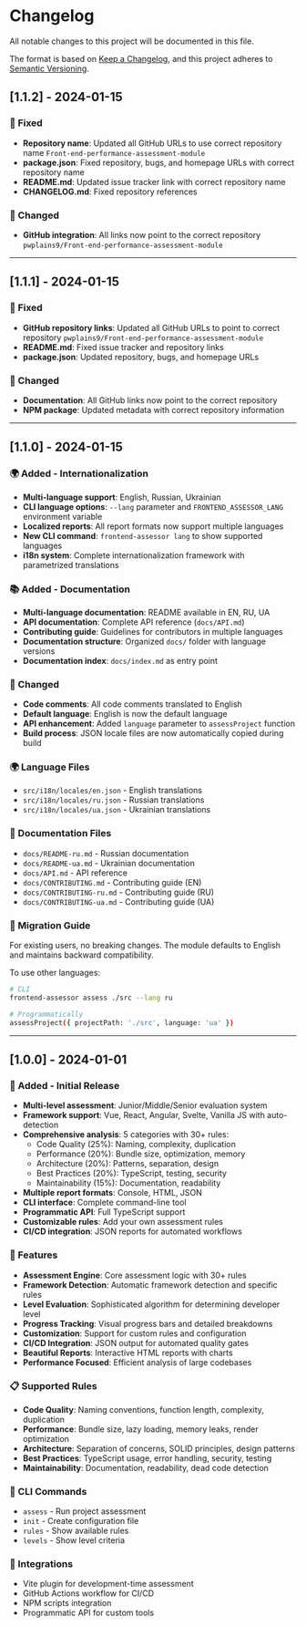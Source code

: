 # Changelog

All notable changes to this project will be documented in this file.

The format is based on [Keep a Changelog](https://keepachangelog.com/en/1.0.0/),
and this project adheres to [Semantic Versioning](https://semver.org/spec/v2.0.0.html).

## [1.1.2] - 2024-01-15

### 🔧 Fixed
- **Repository name**: Updated all GitHub URLs to use correct repository name `Front-end-performance-assessment-module`
- **package.json**: Fixed repository, bugs, and homepage URLs with correct repository name
- **README.md**: Updated issue tracker link with correct repository name
- **CHANGELOG.md**: Fixed repository references

### 📝 Changed
- **GitHub integration**: All links now point to the correct repository `pwplains9/Front-end-performance-assessment-module`

---

## [1.1.1] - 2024-01-15

### 🔧 Fixed
- **GitHub repository links**: Updated all GitHub URLs to point to correct repository `pwplains9/Front-end-performance-assessment-module`
- **README.md**: Fixed issue tracker and repository links
- **package.json**: Updated repository, bugs, and homepage URLs

### 📝 Changed
- **Documentation**: All GitHub links now point to the correct repository
- **NPM package**: Updated metadata with correct repository information

---

## [1.1.0] - 2024-01-15

### 🌍 Added - Internationalization
- **Multi-language support**: English, Russian, Ukrainian
- **CLI language options**: `--lang` parameter and `FRONTEND_ASSESSOR_LANG` environment variable
- **Localized reports**: All report formats now support multiple languages
- **New CLI command**: `frontend-assessor lang` to show supported languages
- **i18n system**: Complete internationalization framework with parametrized translations

### 📚 Added - Documentation
- **Multi-language documentation**: README available in EN, RU, UA
- **API documentation**: Complete API reference (`docs/API.md`)
- **Contributing guide**: Guidelines for contributors in multiple languages
- **Documentation structure**: Organized `docs/` folder with language versions
- **Documentation index**: `docs/index.md` as entry point

### 🔧 Changed
- **Code comments**: All code comments translated to English
- **Default language**: English is now the default language
- **API enhancement**: Added `language` parameter to `assessProject` function
- **Build process**: JSON locale files are now automatically copied during build

### 🌍 Language Files
- `src/i18n/locales/en.json` - English translations
- `src/i18n/locales/ru.json` - Russian translations  
- `src/i18n/locales/ua.json` - Ukrainian translations

### 📖 Documentation Files
- `docs/README-ru.md` - Russian documentation
- `docs/README-ua.md` - Ukrainian documentation
- `docs/API.md` - API reference
- `docs/CONTRIBUTING.md` - Contributing guide (EN)
- `docs/CONTRIBUTING-ru.md` - Contributing guide (RU)
- `docs/CONTRIBUTING-ua.md` - Contributing guide (UA)

### 🔄 Migration Guide
For existing users, no breaking changes. The module defaults to English and maintains backward compatibility.

To use other languages:
```bash
# CLI
frontend-assessor assess ./src --lang ru

# Programmatically  
assessProject({ projectPath: './src', language: 'ua' })
```

---

## [1.0.0] - 2024-01-01

### 🎉 Added - Initial Release
- **Multi-level assessment**: Junior/Middle/Senior evaluation system
- **Framework support**: Vue, React, Angular, Svelte, Vanilla JS with auto-detection
- **Comprehensive analysis**: 5 categories with 30+ rules:
  - Code Quality (25%): Naming, complexity, duplication
  - Performance (20%): Bundle size, optimization, memory
  - Architecture (20%): Patterns, separation, design  
  - Best Practices (20%): TypeScript, testing, security
  - Maintainability (15%): Documentation, readability
- **Multiple report formats**: Console, HTML, JSON
- **CLI interface**: Complete command-line tool
- **Programmatic API**: Full TypeScript support
- **Customizable rules**: Add your own assessment rules
- **CI/CD integration**: JSON reports for automated workflows

### 🚀 Features
- **Assessment Engine**: Core assessment logic with 30+ rules
- **Framework Detection**: Automatic framework detection and specific rules
- **Level Evaluation**: Sophisticated algorithm for determining developer level
- **Progress Tracking**: Visual progress bars and detailed breakdowns
- **Customization**: Support for custom rules and configuration
- **CI/CD Integration**: JSON output for automated quality gates
- **Beautiful Reports**: Interactive HTML reports with charts
- **Performance Focused**: Efficient analysis of large codebases

### 📋 Supported Rules
- **Code Quality**: Naming conventions, function length, complexity, duplication
- **Performance**: Bundle size, lazy loading, memory leaks, render optimization
- **Architecture**: Separation of concerns, SOLID principles, design patterns
- **Best Practices**: TypeScript usage, error handling, security, testing
- **Maintainability**: Documentation, readability, dead code detection

### 🔧 CLI Commands
- `assess` - Run project assessment
- `init` - Create configuration file
- `rules` - Show available rules
- `levels` - Show level criteria

### 🔗 Integrations
- Vite plugin for development-time assessment
- GitHub Actions workflow for CI/CD
- NPM scripts integration
- Programmatic API for custom tools

